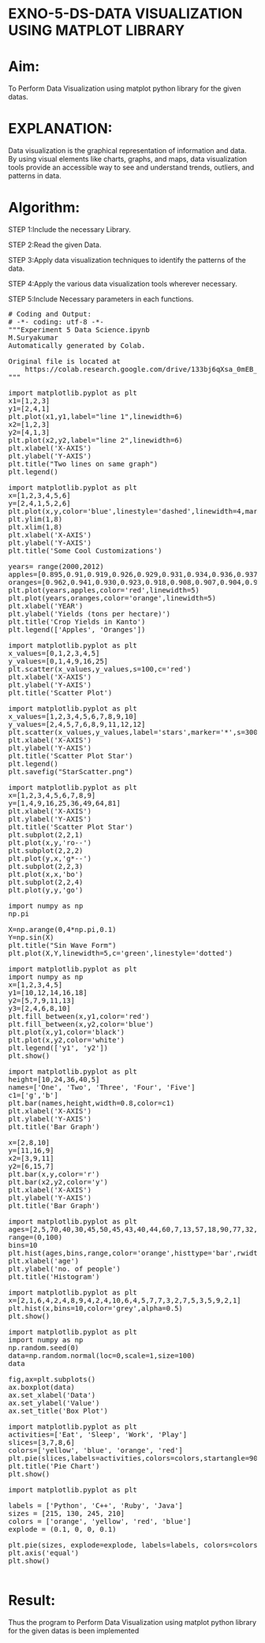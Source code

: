 # EXNO-5-DS-DATA VISUALIZATION USING MATPLOT LIBRARY

# Aim:
  To Perform Data Visualization using matplot python library for the given datas.

# EXPLANATION:
Data visualization is the graphical representation of information and data. By using visual elements like charts, graphs, and maps, data visualization tools provide an accessible way to see and understand trends, outliers, and patterns in data.

# Algorithm:
STEP 1:Include the necessary Library.

STEP 2:Read the given Data.

STEP 3:Apply data visualization techniques to identify the patterns of the data.

STEP 4:Apply the various data visualization tools wherever necessary.

STEP 5:Include Necessary parameters in each functions.
<pre>
# Coding and Output:
# -*- coding: utf-8 -*-
"""Experiment 5 Data Science.ipynb
M.Suryakumar
Automatically generated by Colab.

Original file is located at
    https://colab.research.google.com/drive/133bj6qXsa_0mEB_Zz0DoCZ1wW1f1r-yK
"""

import matplotlib.pyplot as plt
x1=[1,2,3]
y1=[2,4,1]
plt.plot(x1,y1,label="line 1",linewidth=6)
x2=[1,2,3]
y2=[4,1,3]
plt.plot(x2,y2,label="line 2",linewidth=6)
plt.xlabel('X-AXIS')
plt.ylabel('Y-AXIS')
plt.title("Two lines on same graph")
plt.legend()

import matplotlib.pyplot as plt
x=[1,2,3,4,5,6]
y=[2,4,1,5,2,6]
plt.plot(x,y,color='blue',linestyle='dashed',linewidth=4,marker='o',markerfacecolor='red',markersize=14)
plt.ylim(1,8)
plt.xlim(1,8)
plt.xlabel('X-AXIS')
plt.ylabel('Y-AXIS')
plt.title('Some Cool Customizations')

years= range(2000,2012)
apples=[0.895,0.91,0.919,0.926,0.929,0.931,0.934,0.936,0.937,0.9375,0.9372,0.939]
oranges=[0.962,0.941,0.930,0.923,0.918,0.908,0.907,0.904,0.901,0.898,0.9,0.896]
plt.plot(years,apples,color='red',linewidth=5)
plt.plot(years,oranges,color='orange',linewidth=5)
plt.xlabel('YEAR')
plt.ylabel('Yields (tons per hectare)')
plt.title('Crop Yields in Kanto')
plt.legend(['Apples', 'Oranges'])

import matplotlib.pyplot as plt
x_values=[0,1,2,3,4,5]
y_values=[0,1,4,9,16,25]
plt.scatter(x_values,y_values,s=100,c='red')
plt.xlabel('X-AXIS')
plt.ylabel('Y-AXIS')
plt.title('Scatter Plot')

import matplotlib.pyplot as plt
x_values=[1,2,3,4,5,6,7,8,9,10]
y_values=[2,4,5,7,6,8,9,11,12,12]
plt.scatter(x_values,y_values,label='stars',marker='*',s=300,c='blue')
plt.xlabel('X-AXIS')
plt.ylabel('Y-AXIS')
plt.title('Scatter Plot Star')
plt.legend()
plt.savefig("StarScatter.png")

import matplotlib.pyplot as plt
x=[1,2,3,4,5,6,7,8,9]
y=[1,4,9,16,25,36,49,64,81]
plt.xlabel('X-AXIS')
plt.ylabel('Y-AXIS')
plt.title('Scatter Plot Star')
plt.subplot(2,2,1)
plt.plot(x,y,'ro--')
plt.subplot(2,2,2)
plt.plot(y,x,'g*--')
plt.subplot(2,2,3)
plt.plot(x,x,'bo')
plt.subplot(2,2,4)
plt.plot(y,y,'go')

import numpy as np
np.pi

X=np.arange(0,4*np.pi,0.1)
Y=np.sin(X)
plt.title("Sin Wave Form")
plt.plot(X,Y,linewidth=5,c='green',linestyle='dotted')

import matplotlib.pyplot as plt
import numpy as np
x=[1,2,3,4,5]
y1=[10,12,14,16,18]
y2=[5,7,9,11,13]
y3=[2,4,6,8,10]
plt.fill_between(x,y1,color='red')
plt.fill_between(x,y2,color='blue')
plt.plot(x,y1,color='black')
plt.plot(x,y2,color='white')
plt.legend(['y1', 'y2'])
plt.show()

import matplotlib.pyplot as plt
height=[10,24,36,40,5]
names=['One', 'Two', 'Three', 'Four', 'Five']
c1=['g','b']
plt.bar(names,height,width=0.8,color=c1)
plt.xlabel('X-AXIS')
plt.ylabel('Y-AXIS')
plt.title('Bar Graph')

x=[2,8,10]
y=[11,16,9]
x2=[3,9,11]
y2=[6,15,7]
plt.bar(x,y,color='r')
plt.bar(x2,y2,color='y')
plt.xlabel('X-AXIS')
plt.ylabel('Y-AXIS')
plt.title('Bar Graph')

import matplotlib.pyplot as plt
ages=[2,5,70,40,30,45,50,45,43,40,44,60,7,13,57,18,90,77,32,21,20,40]
range=(0,100)
bins=10
plt.hist(ages,bins,range,color='orange',histtype='bar',rwidth=0.8)
plt.xlabel('age')
plt.ylabel('no. of people')
plt.title('Histogram')

import matplotlib.pyplot as plt
x=[2,1,6,4,2,4,8,9,4,2,4,10,6,4,5,7,7,3,2,7,5,3,5,9,2,1]
plt.hist(x,bins=10,color='grey',alpha=0.5)
plt.show()

import matplotlib.pyplot as plt
import numpy as np
np.random.seed(0)
data=np.random.normal(loc=0,scale=1,size=100)
data

fig,ax=plt.subplots()
ax.boxplot(data)
ax.set_xlabel('Data')
ax.set_ylabel('Value')
ax.set_title('Box Plot')

import matplotlib.pyplot as plt
activities=['Eat', 'Sleep', 'Work', 'Play']
slices=[3,7,8,6]
colors=['yellow', 'blue', 'orange', 'red']
plt.pie(slices,labels=activities,colors=colors,startangle=90,shadow=True,explode=(0,0.1,0,0),autopct='%1.1f%%')
plt.title('Pie Chart')
plt.show()

import matplotlib.pyplot as plt

labels = ['Python', 'C++', 'Ruby', 'Java']
sizes = [215, 130, 245, 210]
colors = ['orange', 'yellow', 'red', 'blue']
explode = (0.1, 0, 0, 0.1)

plt.pie(sizes, explode=explode, labels=labels, colors=colors, autopct='%1.1f%%', shadow=True, startangle=90)
plt.axis('equal')
plt.show()

</pre>

# Result:
  Thus the program to Perform Data Visualization using matplot python library for the given datas is
 been implemented

